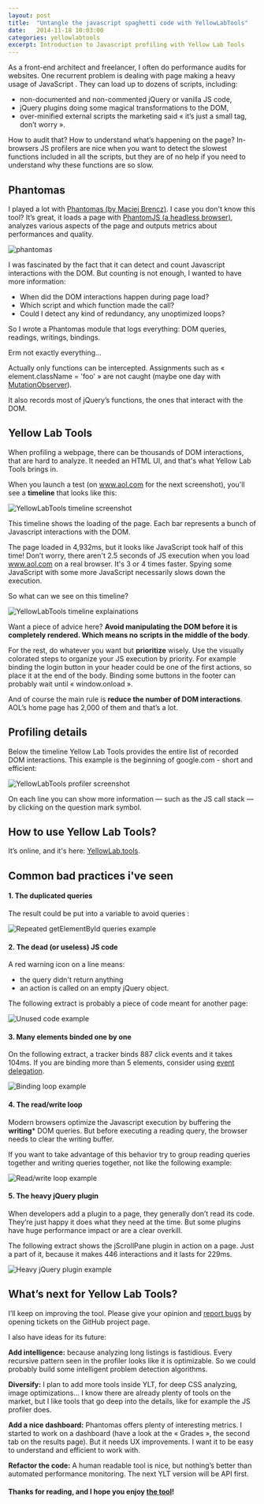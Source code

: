 ```yaml
---
layout: post
title:  "Untangle the javascript spaghetti code with YellowLabTools"
date:   2014-11-18 10:03:00
categories: yellowlabtools
excerpt: Introduction to Javascript profiling with Yellow Lab Tools
---
```


As a front-end architect and freelancer, I often do performance audits for websites. One recurrent problem is dealing with page making a heavy usage of JavaScript . They can load up to dozens of scripts, including:

 - non-documented and non-commented jQuery or vanilla JS code,
 - jQuery plugins doing some magical transformations to the DOM,
 - over-minified external scripts the marketing said « it’s just a small tag, don’t worry ».

How to audit that? How to understand what’s happening on the page? In-browsers JS profilers are nice when you want to detect the slowest functions included in all the scripts, but they are of no help if you need to understand why these functions are so slow.



Phantomas
---------

I played a lot with <a target="_blank" href="https://github.com/macbre/phantomas">Phantomas (by Maciej Brencz)</a>. I case you don't know this tool? It’s great, it loads a page with <a target="_blank" href="http://phantomjs.org/">PhantomJS (a headless browser)</a>, analyzes various aspects of the page and outputs metrics about performances and quality.

![phantomas](/assets/phantomas.jpg)

I was fascinated by the fact that it can detect and count Javascript interactions with the DOM. But counting is not enough, I wanted to have more information: 

 - When did the DOM interactions happen during page load?
 - Which script and which function made the call?
 - Could I detect any kind of redundancy, any unoptimized loops?

So I wrote a Phantomas module that logs everything: DOM queries, readings, writings, bindings. 

Erm not exactly everything… 

Actually only functions can be intercepted. Assignments such as « element.className = 'foo' » are not caught (maybe one day with <a target="_blank" href="https://developer.mozilla.org/en-US/docs/Web/API/MutationObserver">MutationObserver</a>).

It also records most of jQuery’s functions, the ones that interact with the DOM.


Yellow Lab Tools
----------------

When profiling a webpage, there can be thousands of DOM interactions, that are hard to analyze. It needed an HTML UI, and that's what Yellow Lab Tools brings in.


When you launch a test (on www.aol.com for the next screenshot), you'll see a **timeline** that looks like this:

![YellowLabTools timeline screenshot](/assets/YLTtimeline1.jpg)

This timeline shows the loading of the page. Each bar represents a bunch of Javascript interactions with the DOM.

The page loaded in 4,932ms, but it looks like JavaScript took half of this time! Don’t worry, there aren't 2.5 seconds of JS execution when you load www.aol.com on a real browser. It's 3 or 4 times faster. Spying some JavaScript with some more JavaScript necessarily slows down the execution.

So what can we see on this timeline?

![YellowLabTools timeline explainations](/assets/YLTtimeline2.jpg)

Want a piece of advice here? **Avoid manipulating the DOM before it is completely rendered. Which means no scripts in the middle of the body**.

For the rest, do whatever you want but **prioritize** wisely. Use the visually colorated steps to organize your JS execution by priority. For example binding the login button in your header could be one of the first actions, so place it at the end of the body. Binding some buttons in the footer can probably wait until « window.onload ».

And of course the main rule is **reduce the number of DOM interactions**. AOL’s home page has 2,000 of them and that’s a lot.



Profiling details
-----------------

Below the timeline Yellow Lab Tools provides the entire list of recorded DOM interactions. This example is the beginning of google.com - short and efficient:

![YellowLabTools profiler screenshot](/assets/YLTprofiler1.jpg)

On each line you can show more information — such as the JS call stack — by clicking on the question mark symbol.



How to use Yellow Lab Tools?
----------------------------

It’s online, and it's here: <a target="_blank" href="http://yellowlab.tools">YellowLab.tools</a>.



Common bad practices i've seen
---------------------------------

#### 1. The duplicated queries

The result could be put into a variable to avoid queries :

![Repeated getElementById queries example](/assets/YLTprofiler2.jpg)


#### 2. The dead (or useless) JS code

A red warning icon on a line means:

 - the query didn't return anything
 - an action is called on an empty jQuery object.

The following extract is probably a piece of code meant for another page:

![Unused code example](/assets/YLTprofiler3.jpg)


#### 3. Many elements binded one by one

On the following extract, a tracker binds 887 click events and it takes 104ms. If you are binding more than 5 elements, consider using <a target="_blank" href="http://davidwalsh.name/event-delegate">event delegation</a>.

![Binding loop example](/assets/YLTprofiler4.jpg)


#### 4. The read/write loop

Modern browsers optimize the Javascript execution by buffering the **writing*** DOM queries. But before executing a reading query, the browser needs to clear the writing buffer.

If you want to take advantage of this behavior try to group reading queries together and writing queries together, not like the following example:

![Read/write loop example](/assets/YLTprofiler5.jpg)


#### 5. The heavy jQuery plugin

When developers add a plugin to a page, they generally don’t read its code. They’re just happy it does what they need at the time. But some plugins have huge performance impact or are a clear overkill.

The following extract shows the jScrollPane plugin in action on a page. Just a part of it, because it makes 446 interactions and it lasts for 229ms.

![Heavy jQuery plugin example](/assets/YLTprofiler6.jpg)



What’s next for Yellow Lab Tools?
---------------------------------

I’ll keep on improving the tool. Please give your opinion and <a target="_blank" href="https://github.com/gmetais/YellowLabTools/issues">report bugs</a> by opening tickets on the GitHub project page.

I also have ideas for its future:

**Add intelligence:** because analyzing long listings is fastidious. Every recursive pattern seen in the profiler looks like it is optimizable. So we could probably build some intelligent problem detection algorithms.

**Diversify:** I plan to add more tools inside YLT, for deep CSS analyzing, image optimizations... I know there are already plenty of tools on the market, but I like tools that go deep into the details, like for example the JS profiler does.

**Add a nice dashboard:** Phantomas offers plenty of interesting metrics. I started to work on a dashboard (have a look at the « Grades », the second tab on the results page). But it needs UX improvements. I want it to be easy to understand and efficient to work with.

**Refactor the code:** A human readable tool is nice, but nothing’s better than automated performance monitoring. The next YLT version will be API first.




#### Thanks for reading, and I hope you enjoy <a target="_blank" href="http://yellowlab.tools">the tool</a>!

